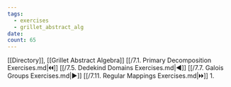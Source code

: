 ```yaml
---
tags:
  - exercises
  - grillet_abstract_alg
date:
count: 65
---
```

[[Directory]], [[Grillet Abstract Algebra]]
[[/7.1. Primary Decomposition Exercises.md|🞀🞀]] [[/7.5. Dedekind Domains Exercises.md|◀]] [[/7.7. Galois Groups Exercises.md|▶]] [[/7.11. Regular Mappings Exercises.md|🞂🞂]]
1. 